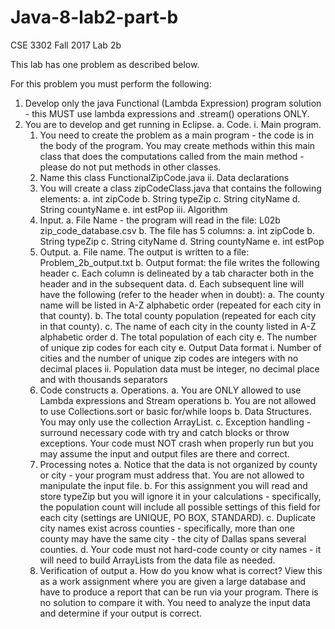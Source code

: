 # Java-8-lab2-part-b
CSE 3302 Fall 2017
Lab 2b

This lab has one problem as described below.

For this problem you must perform the following:

1.	Develop only the java Functional (Lambda Expression) program solution - this MUST use lambda expressions and .stream() operations ONLY. 
2.	You are to develop and get running in Eclipse.
  a.	Code. 
    i.	Main program.
      1.	You need to create the problem as a main program - the code is in the body of the program. You may create methods within this main class that does the computations called from the main method - please do not put methods in other classes.
      2.	Name this class FunctionalZipCode.java
    ii.	Data declarations
      1.	You will create a class zipCodeClass.java that contains the following elements:
        a.	int zipCode
        b.	String typeZip
        c.	String cityName
        d.	String countyName
        e.	int estPop
    iii.	Algorithm
      1.	Input. 
        a.	File Name - the program will read in the file: 
		L02b zip_code_database.csv
        b.	The file has 5 columns: 
          a.	int zipCode
          b.	String typeZip
          c.	String cityName
          d.	String countyName
          e.	int estPop
      2.	Output. 
        a.	File name. The output is written to a file: Problem_2b_output.txt
        b.	Output format: the file writes the following header 
        c.	Each column is delineated by a tab character both in the header and in the subsequent data.
        d.	Each subsequent line will have the following (refer to the header when in doubt):
          a.	The county name will be listed in A-Z alphabetic order (repeated for each city in that county).
          b.	The total county population (repeated for each city in that county).
          c.	The name of each city in the county listed in A-Z alphabetic order
          d.	The total population of each city
          e.	The number of unique zip codes for each city
        e.	Output Data format
          i.	Number of cities and the number of unique zip codes are integers with no decimal places
          ii.	Population data must be integer, no decimal place and with thousands separators
      3.	Code constructs
        a.	Operations. 
          a.	You are ONLY allowed to use Lambda expressions and Stream operations 
          b.	You are not allowed to use Collections.sort or basic for/while loops
        b.	Data Structures. You may only use the collection ArrayList.
        c.	Exception handling - surround necessary code with try and catch blocks or throw exceptions. Your code must NOT crash when properly run but you may assume the input and output files are there and correct.
      4.	Processing notes
        a.	Notice that the data is not organized by county or city - your program must address that. You are not allowed to manipulate the input file.
        b.	For this assignment you will read and store typeZip but you will ignore it in your calculations - specifically, the population count will include all possible settings of this field for each city (settings are UNIQUE, PO BOX, STANDARD).
        c.	Duplicate city names exist across counties - specifically, more than one county may have the same city - the city of Dallas spans several counties.
        d.	Your code must not hard-code county or city names - it will need to build ArrayLists from the data file as needed.
      5.	Verification of output
        a.	How do you know what is correct? View this as a work assignment where you are given a large database and have to produce a report that can be run via your program. There is no solution to compare it with. You need to analyze the input data and determine if your output is correct.
